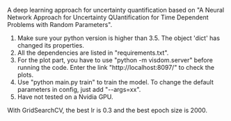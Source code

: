 A deep learning approach for uncertainty quantification based on "A Neural Network Approach for Uncertainty QUantification for Time Dependent Problems with Random Parameters".

1. Make sure your python version is higher than 3.5. The object 'dict' has changed its properties.
2. All the dependencies are listed in "requirements.txt".
3. For the plot part, you have to use "python -m visdom.server" before running the code. 
Enter the link "http://localhost:8097/" to check the plots.
4. Use "python main.py train" to train the model. To change the default parameters in config, just add "--args=xx". 
5. Have not tested on a Nvidia GPU.

With GridSearchCV, the best lr is 0.3 and the best epoch size is 2000.
